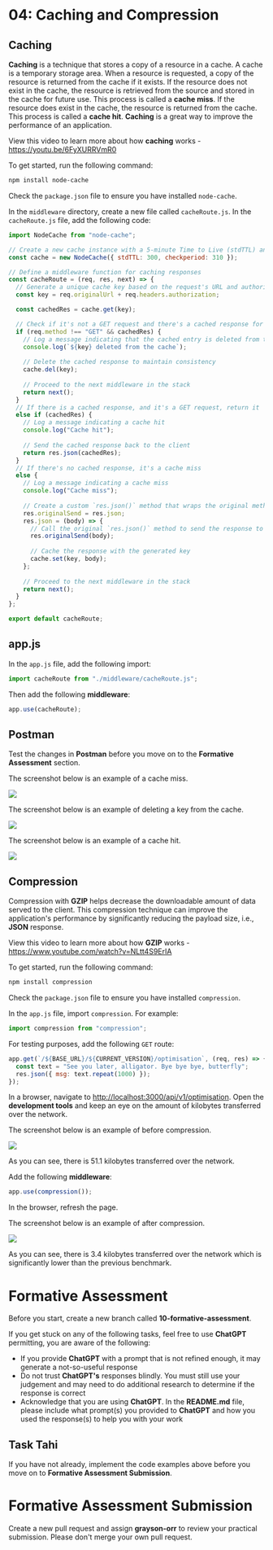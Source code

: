 # 04: Caching and Compression

## Caching

**Caching** is a technique that stores a copy of a resource in a cache. A cache is a temporary storage area. When a resource is requested, a copy of the resource is returned from the cache if it exists. If the resource does not exist in the cache, the resource is retrieved from the source and stored in the cache for future use. This process is called a **cache miss**. If the resource does exist in the cache, the resource is returned from the cache. This process is called a **cache hit**. **Caching** is a great way to improve the performance of an application.

View this video to learn more about how **caching** works - <https://youtu.be/6FyXURRVmR0>

To get started, run the following command:

```bash
npm install node-cache
```

Check the `package.json` file to ensure you have installed `node-cache`.

In the `middleware` directory, create a new file called `cacheRoute.js`. In the `cacheRoute.js` file, add the following code:

```js
import NodeCache from "node-cache";

// Create a new cache instance with a 5-minute Time to Live (stdTTL) and a 310-second check period
const cache = new NodeCache({ stdTTL: 300, checkperiod: 310 });

// Define a middleware function for caching responses
const cacheRoute = (req, res, next) => {
  // Generate a unique cache key based on the request's URL and authorization header
  const key = req.originalUrl + req.headers.authorization;

  const cachedRes = cache.get(key);

  // Check if it's not a GET request and there's a cached response for the key
  if (req.method !== "GET" && cachedRes) {
    // Log a message indicating that the cached entry is deleted from the cache
    console.log(`${key} deleted from the cache`);
    
    // Delete the cached response to maintain consistency
    cache.del(key);
    
    // Proceed to the next middleware in the stack
    return next();
  } 
  // If there is a cached response, and it's a GET request, return it
  else if (cachedRes) {
    // Log a message indicating a cache hit
    console.log("Cache hit");
    
    // Send the cached response back to the client
    return res.json(cachedRes);
  } 
  // If there's no cached response, it's a cache miss
  else {
    // Log a message indicating a cache miss
    console.log("Cache miss");
    
    // Create a custom `res.json()` method that wraps the original method
    res.originalSend = res.json;
    res.json = (body) => {
      // Call the original `res.json()` method to send the response to the client
      res.originalSend(body);
      
      // Cache the response with the generated key
      cache.set(key, body);
    };
    
    // Proceed to the next middleware in the stack
    return next();
  }
};

export default cacheRoute;

```

## app.js

In the `app.js` file, add the following import:

```js
import cacheRoute from "./middleware/cacheRoute.js";
```

Then add the following **middleware**:

```js
app.use(cacheRoute);
```

## Postman

Test the changes in **Postman** before you move on to the **Formative Assessment** section.

The screenshot below is an example of a cache miss.

![](https://github.com/otago-polytechnic-bit-courses/ID608001-intermediate-app-dev-concepts/blob/master/resources/img/06-optimisation/06-optimisation-3.PNG)

The screenshot below is an example of deleting a key from the cache.

![](https://github.com/otago-polytechnic-bit-courses/ID608001-intermediate-app-dev-concepts/blob/master/resources/img/06-optimisation/06-optimisation-4.PNG)

The screenshot below is an example of a cache hit.

![](https://github.com/otago-polytechnic-bit-courses/ID608001-intermediate-app-dev-concepts/blob/master/resources/img/06-optimisation/06-optimisation-5.PNG)

## Compression

Compression with **GZIP** helps decrease the downloadable amount of data served to the client. This compression technique can improve the application's performance by significantly reducing the payload size, i.e., **JSON** response.

View this video to learn more about how **GZIP** works - <https://www.youtube.com/watch?v=NLtt4S9ErIA>

To get started, run the following command:

```bash
npm install compression
```

Check the `package.json` file to ensure you have installed `compression`.

In the `app.js` file, import `compression`. For example:

```js
import compression from "compression";
```

For testing purposes, add the following `GET` route:

```js
app.get(`/${BASE_URL}/${CURRENT_VERSION}/optimisation`, (req, res) => {
  const text = "See you later, alligator. Bye bye bye, butterfly";
  res.json({ msg: text.repeat(1000) });
});
```

In a browser, navigate to <http://localhost:3000/api/v1/optimisation>. Open the **development tools** and keep an eye on the amount of kilobytes transferred over the network.

The screenshot below is an example of before compression.

![](https://github.com/otago-polytechnic-bit-courses/ID608001-intermediate-app-dev-concepts/blob/master/resources/img/06-optimisation/06-optimisation-1.PNG)

As you can see, there is 51.1 kilobytes transferred over the network.

Add the following **middleware**:

```js
app.use(compression());
```

In the browser, refresh the page.

The screenshot below is an example of after compression.

![](https://github.com/otago-polytechnic-bit-courses/ID608001-intermediate-app-dev-concepts/blob/master/resources/img/06-optimisation/06-optimisation-2.PNG)

As you can see, there is 3.4 kilobytes transferred over the network which is significantly lower than the previous benchmark.

# Formative Assessment

Before you start, create a new branch called **10-formative-assessment**.

If you get stuck on any of the following tasks, feel free to use **ChatGPT** permitting, you are aware of the following:

- If you provide **ChatGPT** with a prompt that is not refined enough, it may generate a not-so-useful response
- Do not trust **ChatGPT's** responses blindly. You must still use your judgement and may need to do additional research to determine if the response is correct
- Acknowledge that you are using **ChatGPT**. In the **README.md** file, please include what prompt(s) you provided to **ChatGPT** and how you used the response(s) to help you with your work

## Task Tahi

If you have not already, implement the code examples above before you move on to **Formative Assessment Submission**.

# Formative Assessment Submission

Create a new pull request and assign **grayson-orr** to review your practical submission. Please don't merge your own pull request.
